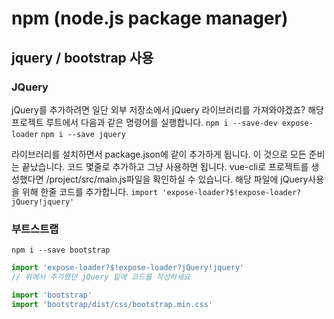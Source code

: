 # npm (node.js package manager)

## jquery / bootstrap 사용

### JQuery

jQuery를 추가하려면 일단 외부 저장소에서 jQuery 라이브러리를 가져와야겠죠? 해당 프로젝트 루트에서 다음과 같은 명령어를 실행합니다.
`npm i --save-dev expose-loader`
`npm i --save jquery`

라이브러리를 설치하면서 package.json에 같이 추가하게 됩니다.
이 것으로 모든 준비는 끝났습니다. 코드 몇줄로 추가하고 그냥 사용하면 됩니다.
vue-cli로 프로젝트를 생성했다면 /project/src/main.js파일을 확인하실 수 있습니다. 해당 파일에 jQuery사용을 위해 한줄 코드를 추가합니다.
`import 'expose-loader?$!expose-loader?jQuery!jquery'`

### 부트스트랩

`npm i --save bootstrap`

```js
import 'expose-loader?$!expose-loader?jQuery!jquery'
// 위에서 추가했던 jQuery 밑에 코드를 작성하세요

import 'bootstrap'
import 'bootstrap/dist/css/bootstrap.min.css'
```
